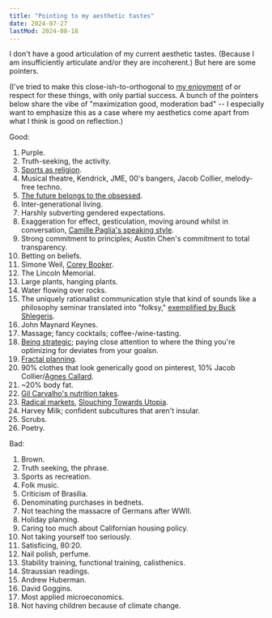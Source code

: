 ```yaml
---
title: "Pointing to my aesthetic tastes"
date: 2024-07-27
lastMod: 2024-08-18
---
```


I don't have a good articulation of my current aesthetic tastes. (Because I am insufficiently articulate and/or they are incoherent.) But here are some pointers.

(I've tried to make this close-ish-to-orthogonal to [my enjoyment](https://joel-becker.com/digital-garden/favorite-things/) of or respect for these things, with only partial success. A bunch of the pointers below share the vibe of "maximization good, moderation bad" -- I especially want to emphasize this as a case where my aesthetics come apart from what I think is good on reflection.)

Good:

1. Purple.
2. Truth-seeking, the activity.
3. [Sports as religion](https://www.youtube.com/watch?v=jbWvR4en78w).
4. Musical theatre, Kendrick, JME, 00's bangers, Jacob Collier, melody-free techno.
5. [The future belongs to the obsessed](https://youtu.be/m3kJo5kEzTQ?si=6Lz_wBLsbKhUVV2Y&t=1663).
6. Inter-generational living.
7. Harshly subverting gendered expectations.
8. Exaggeration for effect, gesticulation, moving around whilst in conversation, [Camille Paglia's speaking style](https://conversationswithtyler.com/episodes/camille-paglia/).
9. Strong commitment to principles; Austin Chen's commitment to total transparency.
10. Betting on beliefs.
11. Simone Weil, [Corey Booker](https://www.youtube.com/watch?v=K7fFOJVnpeA).
12. The Lincoln Memorial.
13. Large plants, hanging plants.
14. Water flowing over rocks.
15. The uniquely rationalist communication style that kind of sounds like a philosophy seminar translated into "folksy," [exemplified by Buck Shlegeris](https://www.youtube.com/watch?v=YTlrPeikoyw).
16. John Maynard Keynes.
17. Massage; fancy cocktails; coffee-/wine-tasting.
18. [Being strategic](https://joel-becker.com/digital-garden/strategic/); paying close attention to where the thing you're optimizing for deviates from your goalsn.
19. [Fractal planning](https://twitter.com/alexeyguzey/status/1599609660541382657).
20. 90% clothes that look generically good on pinterest, 10% Jacob Collier/[Agnes Callard](https://x.com/AgnesCallard/status/1276269431262531587).
21. ~20% body fat.
22. [Gil Carvalho's nutrition takes](https://podcast.clearerthinking.org/episode/212/gil-carvalho-what-we-know-and-don-t-know-about-nutrition/).
23. [Radical markets](https://www.goodreads.com/book/show/36515770-radical-markets), [Slouching Towards Utopia](https://www.amazon.com/Economic-History-Twentieth-Century/dp/0465019595).
24. Harvey Milk; confident subcultures that aren't insular.
25. Scrubs.
26. Poetry.

Bad:

1. Brown.
2. Truth seeking, the phrase.
3. Sports as recreation.
4. Folk music.
5. Criticism of Brasilia.
6. Denominating purchases in bednets.
7. Not teaching the massacre of Germans after WWII.
8. Holiday planning.
9. Caring too much about Californian housing policy.
10. Not taking yourself too seriously.
11. Satisficing, 80:20.
12. Nail polish, perfume.
13. Stability training, functional training, calisthenics.
14. Straussian readings.
15. Andrew Huberman.
16. David Goggins.
17. Most applied microeconomics.
18. Not having children because of climate change.
